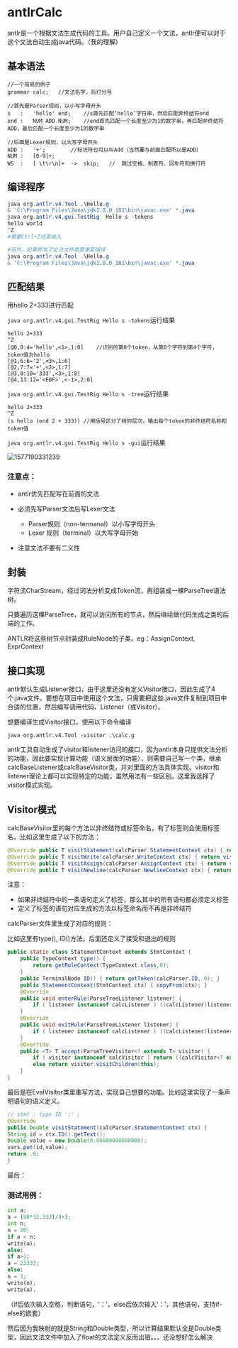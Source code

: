 # antlrCalc
antlr是一个根据文法生成代码的工具。用户自己定义一个文法，antlr便可以对于这个文法自动生成java代码。（我的理解）

## 基本语法

```
//一个简易的例子
grammar calc;	//文法名字，后打分号

//首先是Parser规则，以小写字母开头
s	:	'hello' end;	//s首先匹配‘hello’字符串，然后匹配非终结符end
end	:	NUM ADD NUM;	//end首先匹配一个长度至少为1的数字串，再匹配非终结符ADD，最后匹配一个长度至少为1的数字串

//后面是Lexer规则，以大写字母开头
ADD	:	'+';		//标识符也可以叫Add（当然要与前面匹配所以是ADD）
NUM	:	[0-9]+;
WS	:	[ \t\r\n]+	->	skip;	//	跳过空格、制表符、回车符和换行符
```

## 编译程序

```powershell
java org.antlr.v4.Tool .\Hello.g
& 'C:\Program Files\Java\jdk1.8.0_181\bin\javac.exe' *.java
java org.antlr.v4.gui.TestRig  Hello s -tokens
hello world
^Z
#需要Ctrl+Z结束输入

#另外，如果修改了文法文件需要重新编译
java org.antlr.v4.Tool .\Hello.g
& 'C:\Program Files\Java\jdk1.8.0_181\bin\javac.exe' *.java
```

## 匹配结果

用hello 2+333进行匹配

`java org.antlr.v4.gui.TestRig Hello s -tokens`运行结果

```
hello 2+333
^Z
[@0,0:4='hello',<1>,1:0]	//识别的第0个token，从第0个字符到第4个字符，token值为hello
[@1,6:6='2',<3>,1:6]
[@2,7:7='+',<2>,1:7]
[@3,8:10='333',<3>,1:8]
[@4,13:12='<EOF>',<-1>,2:0]
```

`java org.antlr.v4.gui.TestRig Hello s -tree`运行结果

```
hello 2+333
^Z
(s hello (end 2 + 333))	//用括号区分了树的层次，输出每个token的非终结符名称和token值
```

`java org.antlr.v4.gui.TestRig Hello s -gui`运行结果

![1577190331239](assets/1577190331239.png)

### 注意点：

- antlr优先匹配写在前面的文法

- 必须先写Parser文法后写Lexer文法
  - Parser规则（non-termanal）以小写字母开头
  - Lexer 规则（terminal）以大写字母开始
- 注意文法不要有二义性



## 封装

字符流CharStream，经过词法分析变成Token流，再组装成一棵ParseTree语法树。

只要遍历这棵ParseTree，就可以访问所有的节点，然后继续做代码生成之类的后端的工作。

ANTLR将这些树节点封装成RuleNode的子类。eg：AssignContext, ExprContext

## 接口实现

antlr默认生成Listener接口，由于这里还没有定义Visitor接口，因此生成了4个.java文件。要想在项目中使用这个文法，只需要把这些.java文件复制到项目中合适的位置，然后编写调用代码、Listener（或Visitor）。

想要编译生成Visitor接口，使用以下命令编译

`java org.antlr.v4.Tool -visitor .\calc.g`

antlr工具自动生成了visitor和listener访问的接口，因为antlr本身只提供文法分析的功能，因此要实现计算功能（语义层面的功能），则需要自己写一个类，继承calcBaseListener或calcBaseVisitor类，并对里面的方法具体实现。visitor和listener理论上都可以实现特定的功能，虽然用法有一些区别。这里我选择了visitor模式实现。

## Visitor模式

calcBaseVisitor里的每个方法以非终结符或标签命名，有了标签则会使用标签名。比如这里生成了以下的方法：

```java
@Override public T visitStatement(calcParser.StatementContext ctx) { return visitChildren(ctx); }
@Override public T visitWrite(calcParser.WriteContext ctx) { return visitChildren(ctx); }
@Override public T visitAssign(calcParser.AssignContext ctx) { return visitChildren(ctx); }
@Override public T visitNewline(calcParser.NewlineContext ctx) { return visitChildren(ctx); }
```

注意：

* 如果非终结符中的一条语句定义了标签，那么其中的所有语句都必须定义标签
* 定义了标签的语句对应生成的方法以标签命名而不再是非终结符

calcParser文件里生成了对应的规则：

比如这里有type(), ID()方法，后面还定义了接受和退出的规则

```java
public static class StatementContext extends StmtContext {
    public TypeContext type() {
        return getRuleContext(TypeContext.class,0);
    }
    public TerminalNode ID() { return getToken(calcParser.ID, 0); }
    public StatementContext(StmtContext ctx) { copyFrom(ctx); }
    @Override
    public void enterRule(ParseTreeListener listener) {
        if ( listener instanceof calcListener ) ((calcListener)listener).enterStatement(this);
    }
    @Override
    public void exitRule(ParseTreeListener listener) {
        if ( listener instanceof calcListener ) ((calcListener)listener).exitStatement(this);
    }
    @Override
    public <T> T accept(ParseTreeVisitor<? extends T> visitor) {
        if ( visitor instanceof calcVisitor ) return ((calcVisitor<? extends T>)visitor).visitStatement(this);
        else return visitor.visitChildren(this);
    }
}
```

最后是在EvalVisitor类里重写方法，实现自己想要的功能。比如这里实现了一条声明语句的语义定义。

```java
// stmt : type ID ';' ; 
@Override
public Double visitStatement(calcParser.StatementContext ctx) {
String id = ctx.ID().getText();
Double value = new Double(0.00000000000000);
vars.put(id,value);
return .0;
}
```




最后：
### 测试用例：

```python
int a;
a = (90*32.333)/4+3;
int n;
n = 20;
if a < n:
write(a);
else:
if a>1:
a = 23333;
else:
n = 1;
write(n);
write(a).
```

（if后依次输入空格，判断语句，‘：’，else后依次输入‘：’，其他语句，支持if-else的嵌套）

然后因为我映射的就是String和Double类型，所以计算结果默认全是Double类型，因此文法文件中加入了float的文法定义反而出错。。。还没想好怎么解决
